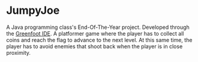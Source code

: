 # JumpyJoe
A Java programming class's End-Of-The-Year project. Developed through the [Greenfoot IDE](https://www.greenfoot.org/home). A platformer game where the player has to collect all coins and reach the flag to advance to the next level. At this same time, the player has to avoid enemies that shoot back when the player is in close proximity.
